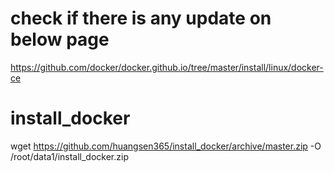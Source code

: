 # check if there is any update on below page
https://github.com/docker/docker.github.io/tree/master/install/linux/docker-ce
# install_docker
wget https://github.com/huangsen365/install_docker/archive/master.zip -O /root/data1/install_docker.zip
